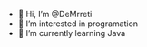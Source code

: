- 👋 Hi, I’m @DeMrreti
- 👀 I’m interested in programation
- 🌱 I’m currently learning Java


<!---
DeMrreti/DeMrreti is a ✨ special ✨ repository because its `README.md` (this file) appears on your GitHub profile.
You can click the Preview link to take a look at your changes.
--->
